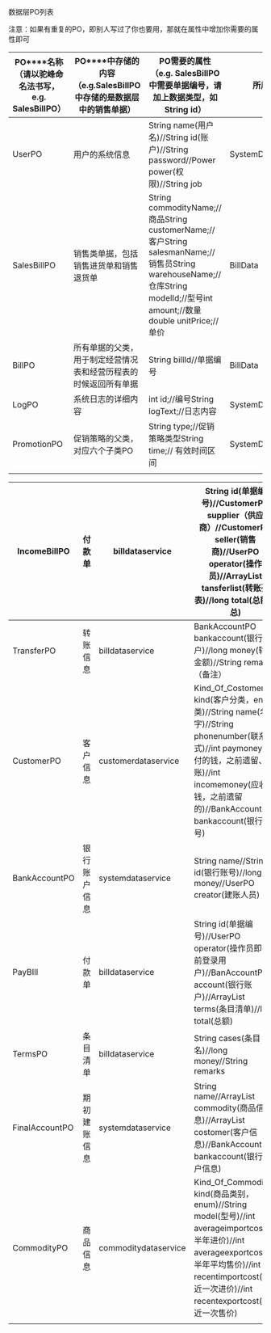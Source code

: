 数据层PO列表

注意：如果有重复的PO，即别人写过了你也要用，那就在属性中增加你需要的属性即可

| **PO****名称**（请以驼峰命名法书写，e.g. SalesBillPO） | **PO****中存储的内容**（e.g.SalesBillPO中存储的是数据层中的销售单据） | PO需要的属性（e.g. SalesBillPO中需要单据编号，请加上数据类型，如String id） | 所属的Data类型                |
| ---------------------------------------- | ---------------------------------------- | ---------------------------------------- | ------------------------ |
| UserPO                                   | 用户的系统信息                                  | String name(用户名)//String id(账户)//String password//Power power(权限)//String job | SystemData.UserData      |
| SalesBillPO                              | 销售类单据，包括销售进货单和销售退货单                      | String commodityName;//商品String customerName;//客户String salesmanName;//销售员String warehouseName;//仓库String modelId;//型号int amount;//数量double unitPrice;//单价 | BillData                 |
| BillPO                                   | 所有单据的父类，用于制定经营情况表和经营历程表的时候返回所有单据         | String billId//单据编号                      | BillData                 |
| LogPO                                    | 系统日志的详细内容                                | int id;//编号String logText;//日志内容         | SystemData.LogData       |
| PromotionPO                              | 促销策略的父类，对应六个子类PO                         | String type;//促销策略类型String time;// 有效时间区间 | SystemData.PromotionData |
|                                          |                                          |                                          |                          |

| IncomeBillPO   | 付款单    | billdataservice      | String id(单据编号)//CustomerPO supplier（供应商）//CustomerPO seller(销售商)//UserPO operator(操作员)//ArrayList<TransferPO> tansferlist(转账列表)//long total(总额汇总) |
| -------------- | ------ | -------------------- | ---------------------------------------- |
| TransferPO     | 转账信息   | billdataservice      | BankAccountPO bankaccount(银行账户)//long money(转账金额)//String remarks（备注） |
| CustomerPO     | 客户信息   | customerdataservice  | Kind_Of_Costomers kind(客户分类，enum类)//String name(名字)//String phonenumber(联系方式)//int paymoney(应付的钱，之前遗留、赊账)//int incomemoney(应收的钱，之前遗留的)//BankAccountPO bankaccount(银行账号) |
| BankAccountPO  | 银行账户信息 | systemdataservice    | String name//String id(银行账号)//long money//UserPO creator(建账人员) |
| PayBIll        | 付款单    | billdataservice      | String  id(单据编号)//UserPO operator(操作员即当前登录用户)//BanAccountPO account(银行账户)//ArrayList<TermsPO> terms(条目清单)//long total(总额) |
| TermsPO        | 条目清单   | billdataservice      | String cases(条目名)//long money//String remarks |
| FinalAccountPO | 期初建账信息 | systemdataservice    | String name//ArrayList<CommodityPO> commodity(商品信息)//ArrayList<CostomerPO> costomer(客户信息)//BankAccount bankaccount(银行账户信息) |
| CommodityPO    | 商品信息   | commoditydataservice | Kind_Of_Commodity kind(商品类别，enum)//String model(型号)//int averageimportcost(上半年进价)//int averageexportcost(上半年平均售价)//int recentimportcost(最近一次进价)//int recentexportcost(最近一次售价) |
|                |        |                      |                                          |

